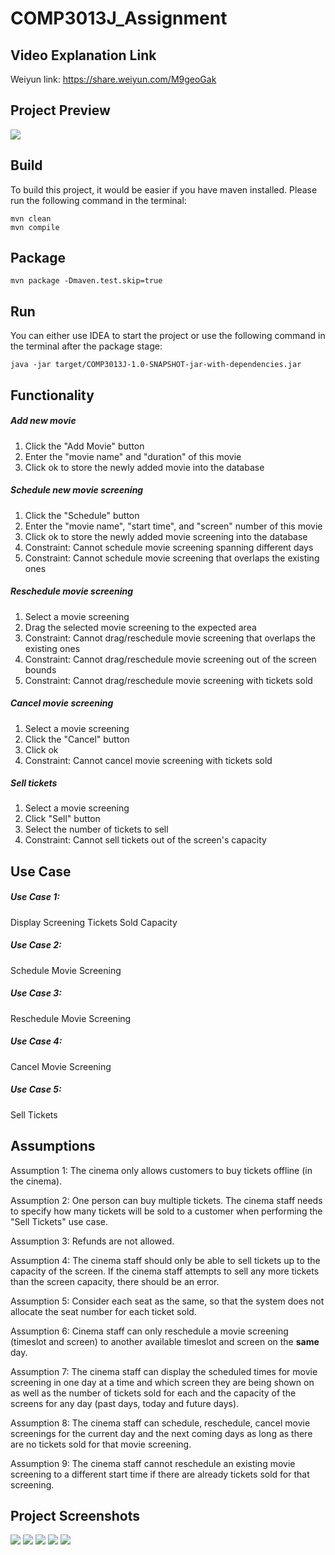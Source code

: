 # COMP3013J_Assignment

## Video Explanation Link
Weiyun link: https://share.weiyun.com/M9geoGak

## Project Preview
![](assets/demo.gif)

## Build

To build this project, it would be easier if you have maven installed. Please run the following command in the terminal:

```shell
mvn clean
mvn compile
```

## Package

```shell
mvn package -Dmaven.test.skip=true
```

## Run

You can either use IDEA to start the project or use the following command in the terminal after the package stage:

```shell
java -jar target/COMP3013J-1.0-SNAPSHOT-jar-with-dependencies.jar
```

## Functionality
##### Add new movie
1. Click the "Add Movie" button
2. Enter the "movie name" and "duration" of this movie
3. Click ok to store the newly added movie into the database

##### Schedule new movie screening
1. Click the "Schedule" button
2. Enter the "movie name", "start time", and "screen" number of this movie
3. Click ok to store the newly added movie screening into the database
1. Constraint: Cannot schedule movie screening spanning different days
2. Constraint: Cannot schedule movie screening that overlaps the existing ones

##### Reschedule movie screening
1. Select a movie screening
2. Drag the selected movie screening to the expected area
3. Constraint: Cannot drag/reschedule movie screening that overlaps the existing ones
4. Constraint: Cannot drag/reschedule movie screening out of the screen bounds
5. Constraint: Cannot drag/reschedule movie screening with tickets sold

##### Cancel movie screening
1. Select a movie screening
2. Click the "Cancel" button
3. Click ok
4. Constraint: Cannot cancel movie screening with tickets sold

##### Sell tickets
1. Select a movie screening
2. Click "Sell" button
3. Select the number of tickets to sell
4. Constraint: Cannot sell tickets out of the screen's capacity

## Use Case

##### Use Case 1:

Display Screening Tickets Sold Capacity

##### Use Case 2:

Schedule Movie Screening

##### Use Case 3:

Reschedule Movie Screening

##### Use Case 4:

Cancel Movie Screening

##### Use Case 5:

Sell Tickets


## Assumptions

Assumption 1:
The cinema only allows customers to buy tickets offline (in the cinema).

Assumption 2:
One person can buy multiple tickets. The cinema staff needs to specify how many
tickets will be sold to a customer when performing the "Sell Tickets" use case.

Assumption 3:
Refunds are not allowed.

Assumption 4:
The cinema staff should only be able to sell tickets up to the capacity of the screen. If the cinema staff attempts to sell any more tickets than the screen capacity, there should be an error.

Assumption 5:
Consider each seat as the same, so that the system does not allocate the seat number for each ticket sold.

Assumption 6:
Cinema staff can only reschedule a movie screening (timeslot and screen) to another
available timeslot and screen on the **same** day.

Assumption 7:
The cinema staff can display the scheduled times for movie screening in one day at a time and which screen they are being shown on as well as the number of tickets sold for each and the capacity of the screens for any day (past days, today and future days).

Assumption 8:
The cinema staff can schedule, reschedule, cancel movie screenings for the current day and the next coming days as long as there are no tickets sold for that movie screening.

Assumption 9:
The cinema staff cannot reschedule an existing movie screening to a different start time if there are already tickets sold for that screening.

## Project Screenshots

![](assets/Screen%20Shot%202021-12-10%20at%2015.04.45.png)
![](assets/Screen%20Shot%202021-12-10%20at%2015.04.58.png)
![](assets/Screen%20Shot%202021-12-10%20at%2015.05.30.png)
![](assets/Screen%20Shot%202021-12-10%20at%2015.05.39.png)
![](assets/Screen%20Shot%202021-12-10%20at%2015.05.44.png)

